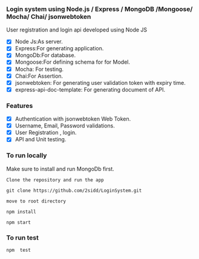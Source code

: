 ### Login system using Node.js / Express / MongoDB /Mongoose/ Mocha/ Chai/ jsonwebtoken

 User registration and login api developed using Node JS

* [X] Node Js:As server.
* [X] Express:For generating application.
* [X] MongoDb:For database. 
* [X] Mongoose:For defining schema for for Model.
* [X] Mocha: For testing. 
* [X] Chai:For Assertion.
* [X] jsonwebtoken: For generating user validation token with expiry time. 
* [X] express-api-doc-template: For generating document of API. 

### Features

* [X] Authentication with jsonwebtoken Web Token.
* [X] Username, Email, Password validations. 
* [X] User Registration , login.
* [X] API and Unit testing.

### To run locally

Make sure to install and run MongoDb first.

```
Clone the repository and run the app
```
```
git clone https://github.com/2sidd/LoginSystem.git
```
```
move to root directory
```
```
npm install
```
```
npm start
```
### To run test
```
npm  test
```